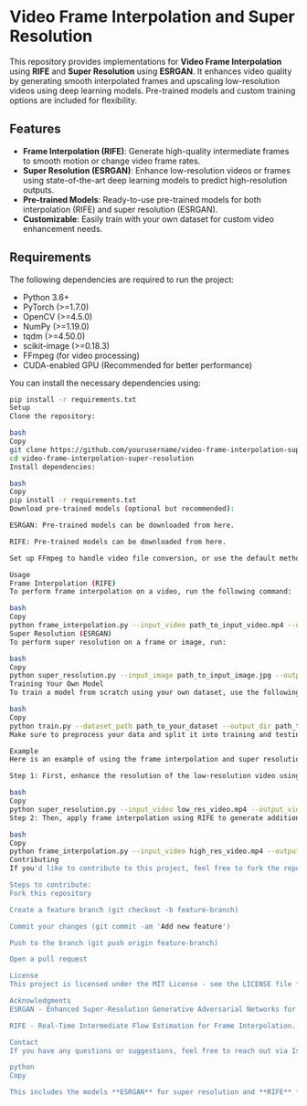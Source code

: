 # Video Frame Interpolation and Super Resolution

This repository provides implementations for **Video Frame Interpolation** using **RIFE** and **Super Resolution** using **ESRGAN**. It enhances video quality by generating smooth interpolated frames and upscaling low-resolution videos using deep learning models. Pre-trained models and custom training options are included for flexibility.

## Features

- **Frame Interpolation (RIFE)**: Generate high-quality intermediate frames to smooth motion or change video frame rates.
- **Super Resolution (ESRGAN)**: Enhance low-resolution videos or frames using state-of-the-art deep learning models to predict high-resolution outputs.
- **Pre-trained Models**: Ready-to-use pre-trained models for both interpolation (RIFE) and super resolution (ESRGAN).
- **Customizable**: Easily train with your own dataset for custom video enhancement needs.

## Requirements

The following dependencies are required to run the project:

- Python 3.6+
- PyTorch (>=1.7.0)
- OpenCV (>=4.5.0)
- NumPy (>=1.19.0)
- tqdm (>=4.50.0)
- scikit-image (>=0.18.3)
- FFmpeg (for video processing)
- CUDA-enabled GPU (Recommended for better performance)

You can install the necessary dependencies using:

```bash
pip install -r requirements.txt
Setup
Clone the repository:

bash
Copy
git clone https://github.com/yourusername/video-frame-interpolation-super-resolution.git
cd video-frame-interpolation-super-resolution
Install dependencies:

bash
Copy
pip install -r requirements.txt
Download pre-trained models (optional but recommended):

ESRGAN: Pre-trained models can be downloaded from here.

RIFE: Pre-trained models can be downloaded from here.

Set up FFmpeg to handle video file conversion, or use the default methods provided in the code.

Usage
Frame Interpolation (RIFE)
To perform frame interpolation on a video, run the following command:

bash
Copy
python frame_interpolation.py --input_video path_to_input_video.mp4 --output_video path_to_output_video.mp4
Super Resolution (ESRGAN)
To perform super resolution on a frame or image, run:

bash
Copy
python super_resolution.py --input_image path_to_input_image.jpg --output_image path_to_output_image.jpg
Training Your Own Model
To train a model from scratch using your own dataset, use the following:

bash
Copy
python train.py --dataset_path path_to_your_dataset --output_dir path_to_save_model
Make sure to preprocess your data and split it into training and testing sets.

Example
Here is an example of using the frame interpolation and super resolution pipeline:

Step 1: First, enhance the resolution of the low-resolution video using ESRGAN.

bash
Copy
python super_resolution.py --input_video low_res_video.mp4 --output_video high_res_video.mp4
Step 2: Then, apply frame interpolation using RIFE to generate additional frames.

bash
Copy
python frame_interpolation.py --input_video high_res_video.mp4 --output_video smooth_video.mp4
Contributing
If you'd like to contribute to this project, feel free to fork the repository and submit pull requests. Please ensure that you follow the coding style and write appropriate tests for new features.

Steps to contribute:
Fork this repository

Create a feature branch (git checkout -b feature-branch)

Commit your changes (git commit -am 'Add new feature')

Push to the branch (git push origin feature-branch)

Open a pull request

License
This project is licensed under the MIT License - see the LICENSE file for details.

Acknowledgments
ESRGAN - Enhanced Super-Resolution Generative Adversarial Networks for Image Super-Resolution.

RIFE - Real-Time Intermediate Flow Estimation for Frame Interpolation.

Contact
If you have any questions or suggestions, feel free to reach out via Issues or contact your-email@example.com.

python
Copy

This includes the models **ESRGAN** for super resolution and **RIFE** for frame interpolation as requested. Let me know if you need any further modifications!






